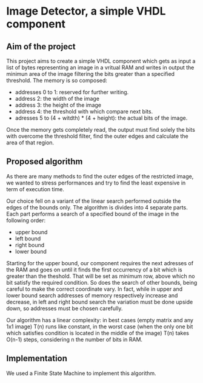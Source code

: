 # Image Detector, a simple VHDL component
## Aim of the project
This project aims to create a simple VHDL component which gets as input a list of bytes representing an image in a vritual RAM and writes in output the minimun area of the image filtering the bits greater than a specified threshold.
The memory is so composed:
* addresses 0 to 1:                           reserved for further writing.
* address  2:                                 the width of the image
* address  3:                                 the height of the image
* address  4:                                 the threshold with which compare next bits.
* adresses 5 to (4 + witdth) * (4 + height):  the actual bits of the image.

Once the memory gets completely read, the output must find solely the bits with overcome the threshold filter, find the outer edges and calculate the area of that region.

## Proposed algorithm 

As there are many methods to find the outer edges of the restricted image, we wanted to stress performances and try to find the least expensive in term of execution time.

Our choice fell on a variant of the linear search performed outside the edges of the bounds only.
The algorithm is divides into 4 separate parts. Each part performs a search of a specified bound of the image in the following order:

* upper bound
* left bound
* right bound
* lower bound

Starting for the upper bound, our component requires the next adresses of the RAM and goes on until it finds the first occurrency of a bit which is greater than the theshold. That will be set as minimum row, above which no bit satisfy the required condition.
So does the search of other bounds, being careful to make the correct coordinate vary. In fact, while in upper and lower bound search addresses of memory respectively increase and decrease, in left and right bound search the variation must be done upside down, so addresses must be chosen carefully.

Our algorithm has a linear complexity: in best cases (empty matrix and any 1x1 image) T(n) runs like constant, in the worst case (when the only one bit which satisfies condition is located in the middle of the image) T(n) takes O(n-1) steps, considering n the number of bits in RAM.


## Implementation
We used a Finite State Machine to implement this algorithm. 
